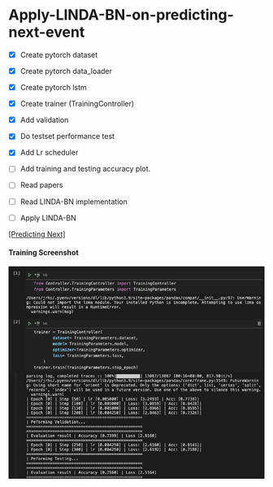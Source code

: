 # Apply-LINDA-BN-on-predicting-next-event


- [x] Create pytorch dataset
- [x] Create pytorch data_loader
- [x] Create pytorch lstm
- [x] Create trainer (TrainingController)
- [x] Add validation
- [x] Do testset performance test
- [x] Add Lr scheduler 
- [ ] Add training and testing accuracy plot.
- [ ] Read papers
- [ ] Read LINDA-BN implementation
- [ ] Apply LINDA-BN


[[Predicting Next]](https://www.kdnuggets.com/2020/07/pytorch-lstm-text-generation-tutorial.html)

#### Training Screenshot
![](https://github.com/ChihchengHsieh/Apply-LINDA-BN-on-predicting-next-event/blob/master/TrainingScreenshot/NotebookScreenshot.png?raw=true)


